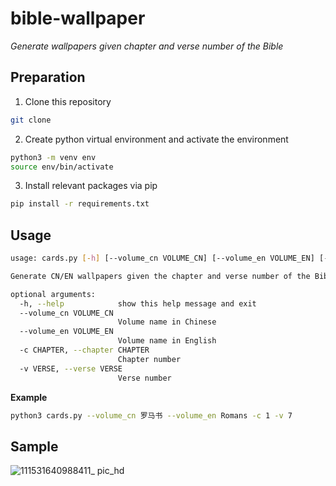# bible-wallpaper
_Generate wallpapers given chapter and verse number of the Bible_


## Preparation
1. Clone this repository
```bash
git clone 
```

2. Create python virtual environment and activate the environment
```bash
python3 -m venv env
source env/bin/activate
```

3. Install relevant packages via pip
```bash
pip install -r requirements.txt
```

## Usage
```bash
usage: cards.py [-h] [--volume_cn VOLUME_CN] [--volume_en VOLUME_EN] [-c CHAPTER] [-v VERSE]

Generate CN/EN wallpapers given the chapter and verse number of the Bible.

optional arguments:
  -h, --help            show this help message and exit
  --volume_cn VOLUME_CN
                        Volume name in Chinese
  --volume_en VOLUME_EN
                        Volume name in English
  -c CHAPTER, --chapter CHAPTER
                        Chapter number
  -v VERSE, --verse VERSE
                        Verse number
```
**Example**
```bash
python3 cards.py --volume_cn 罗马书 --volume_en Romans -c 1 -v 7
```

## Sample
![111531640988411_ pic_hd](https://user-images.githubusercontent.com/76935534/147840597-143608ce-e4e3-4080-9208-59472a182ff6.jpg)
